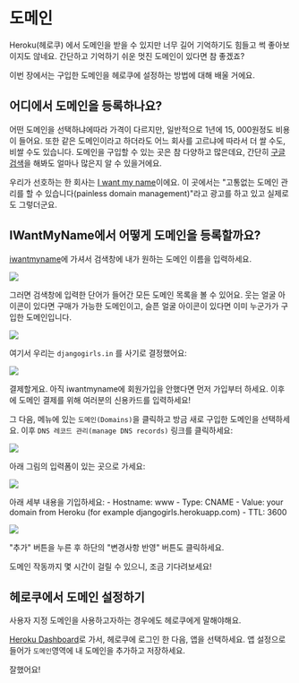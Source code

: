 # 도메인

Heroku(헤로쿠) 에서 도메인을 받을 수 있지만 너무 길어 기억하기도 힘들고 썩 좋아보이지도 않네요. 간단하고 기억하기 쉬운 멋진 도메인이 있다면 참 좋겠죠?

이번 장에서는 구입한 도메인을 헤로쿠에 설정하는 방법에 대해 배울 거에요.

## 어디에서 도메인을 등록하나요?

어떤 도메인을 선택하냐에따라 가격이 다르지만, 일반적으로 1년에 15, 000원정도 비용이 들어요. 또한 같은 도메인이라고 하더라도 어느 회사를 고르냐에 따라서 더 쌀 수도, 비쌀 수도 있습니다. 도메인을 구입할 수 있는 곳은 참 다양하고 많은데요, 간단히 [구글 검색][1]을 해봐도 얼마나 많은지 알 수 있을거에요.

 [1]: https://www.google.com/search?q=register%20domain

우리가 선호하는 한 회사는 [I want my name][2]이에요. 이 곳에서는 "고통없는 도메인 관리를 할 수 있습니다(painless domain management)"라고 광고를 하고 있고 실제로도 그렇더군요.

 [2]: https://iwantmyname.com/

## IWantMyName에서 어떻게 도메인을 등록할까요?

[iwantmyname][3]에 가셔서 검색창에 내가 원하는 도메인 이름을 입력하세요.

 [3]: http://iwantmyname.com

![][4]

 [4]: images/1.png

그러면 검색창에 입력한 단어가 들어간 모든 도메인 목록을 볼 수 있어요. 웃는 얼굴 아이콘이 있다면 구매가 가능한 도메인이고, 슬픈 얼굴 아이콘이 있다면 이미 누군가가 구입한 도메인입니다.

![][5]

 [5]: images/2.png

여기서 우리는 `djangogirls.in` 를 사기로 결정했어요:

![][6]

 [6]: images/3.png

결제할게요. 아직 iwantmyname에 회원가입을 안했다면 먼저 가입부터 하세요. 이후에 도메인 결제를 위해 여러분의 신용카드를 입력하세요!

그 다음, 메뉴에 있는 `도메인(Domains)`을 클릭하고 방금 새로 구입한 도메인을 선택하세요. 이후 `DNS 레코드 관리(manage DNS records)` 링크를 클릭하세요:

![][7]

 [7]: images/4.png

아래 그림의 입력폼이 있는 곳으로 가세요:

![][8]

 [8]: images/5.png

아래 세부 내용을 기입하세요: - Hostname: www - Type: CNAME - Value: your domain from Heroku (for example djangogirls.herokuapp.com) - TTL: 3600

![][9]

 [9]: images/6.png

"추가" 버튼을 누른 후 하단의 "변경사항 반영" 버튼도 클릭하세요.

도메인 작동까지 몇 시간이 걸릴 수 있으니, 조금 기다려보세요!

## 헤로쿠에서 도메인 설정하기

사용자 지정 도메인을 사용하고자하는 경우에도 헤로쿠에게 말해야해요.

[Heroku Dashboard][10]로 가서, 헤로쿠에 로그인 한 다음, 앱을 선택하세요. 앱 설정으로 들어가 `도메인`영역에 내 도메인을 추가하고 저장하세요.

 [10]: https://dashboard.heroku.com/apps

잘했어요!